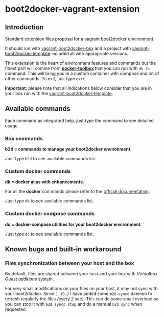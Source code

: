 # boot2docker-vagrant-extension

## Introduction

Standard extension files proposal for a vagrant boot2docker environment.

It should run with [vagrant-boot2docker-box](https://github.com/AlbanMontaigu/boot2docker-vagrant-box) and a project with [vagrant-boot2docker-template](https://github.com/AlbanMontaigu/boot2docker-vagrant-template) included all with appropriate versions.

This extension is the heart of environment features and commands but the finest part will comme from **[docker-toolbox](https://github.com/AlbanMontaigu/docker-toolbox)** that you can run with ```dk tb``` command. This will bring you in a custom container with compose and lot of other commands. To exit, just type ```exit```.

**Important:** please note that all indications below consider that you are in your box run with the [vagrant-boot2docker-template](https://github.com/AlbanMontaigu/boot2docker-vagrant-template).

## Available commands

Each command as integrated help, just type the command to see detailed usage.

### Box commands

**b2d = commands to manage your boot2docker environment.**

Just type ```b2d``` to see available commands list.

### Custom docker commands

**dk = docker alias with enhancements.**

For all the **docker** commands please refer to the [official documentation](https://docs.docker.com/reference/commandline/cli/).

Just type ```dk``` to see available commands list.

### Custom docker compose commands

**dc = docker-compose utilities for your boot2docker environment.**

Just type ```dc``` to see available commands list.

## Known bugs and built-in workaround

### Files synchronization between your host and the box

By default, files are shared between your host and your box with *Virtualbox Guest additions* system.

For very small modifications on your files on your host, it may not sync with your boot2docker. Since ```1.10.2``` I have added some ```b2d-syncd``` daemon to refresh regularly the files *(every 2 sec)*. This can do some small overload so you can stop it with ```b2d syncd stop``` and do a manual ```b2d sync``` when requested.
